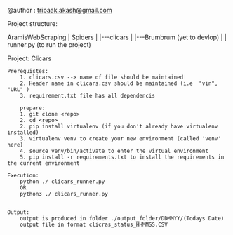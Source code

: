 @author : tripaak.akash@gmail.com

Project structure: 

AramisWebScraping
        |
      Spiders
        |
        |---clicars
        |
        |---Brumbrum (yet to devlop)
        |
        |
      runner.py (to run the project)






Project: Clicars 

    Prerequistes: 
        1. clicars.csv --> name of file should be maintained 
        2. Header name in clicars.csv should be maintained (i.e  "vin", "URL" )
        3. requirement.txt file has all dependencis 
        
        prepare: 
        1. git clone <repo>
        2. cd <repo>
        2. pip install virtualenv (if you don't already have virtualenv installed)
        3. virtualenv venv to create your new environment (called 'venv' here)
        4. source venv/bin/activate to enter the virtual environment
        5. pip install -r requirements.txt to install the requirements in the current environment

    Execution: 
        python ./ clicars_runner.py
        OR
        python3 ./ clicars_runner.py


    Output: 
        output is produced in folder ./output_folder/DDMMYY/(Todays Date)
        output file in format clicras_status_HHMMSS.CSV
        